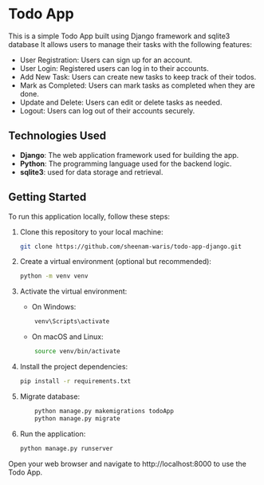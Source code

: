 # Todo App

This is a simple Todo App built using Django framework and sqlite3 database
It allows users to manage their tasks with the following features:

- User Registration: Users can sign up for an account.
- User Login: Registered users can log in to their accounts.
- Add New Task: Users can create new tasks to keep track of their todos.
- Mark as Completed: Users can mark tasks as completed when they are done.
- Update and Delete: Users can edit or delete tasks as needed.
- Logout: Users can log out of their accounts securely.

## Technologies Used

- **Django**: The web application framework used for building the app.
- **Python**: The programming language used for the backend logic.
- **sqlite3**: used for data storage and retrieval.

## Getting Started

To run this application locally, follow these steps:

1. Clone this repository to your local machine:

   ```bash
   git clone https://github.com/sheenam-waris/todo-app-django.git

2. Create a virtual environment (optional but recommended):

   ```bash
   python -m venv venv
    ```

3. Activate the virtual environment:
    * On Windows:
    ```bash
        venv\Scripts\activate
    ```
    * On macOS and Linux:
    ```bash
        source venv/bin/activate
    ```
4. Install the project dependencies:
    ```bash
    pip install -r requirements.txt

    ```
5. Migrate database:
    ```bash
        python manage.py makemigrations todoApp
        python manage.py migrate
    ```

6. Run the application:
    ```bash
    python manage.py runserver
    ```

Open your web browser and navigate to http://localhost:8000 to use the Todo App.

